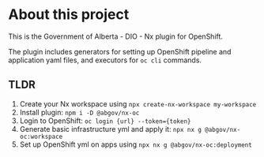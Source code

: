 # About this project
This is the Government of Alberta - DIO - Nx plugin for OpenShift.

The plugin includes generators for setting up OpenShift pipeline and application yaml files, and executors for `oc cli` commands.

## TLDR

1. Create your Nx workspace using `npx create-nx-workspace my-workspace`
2. Install plugin: `npm i -D @abgov/nx-oc`
3. Login to OpenShift: `oc login {url} --token={token}`
4. Generate basic infrastructure yml and apply it: `npx nx g @abgov/nx-oc:workspace`
5. Set up OpenShift yml on apps using `npx nx g @abgov/nx-oc:deployment`

